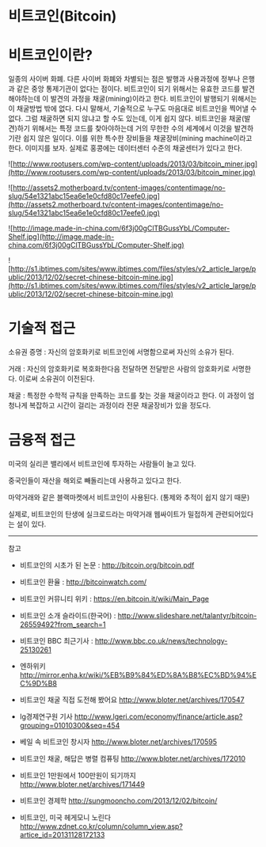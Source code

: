 # 비트코인(Bitcoin)

# 비트코인이란?

일종의 사이버 화폐. 다른 사이버 화폐와 차별되는 점은 발행과 사용과정에 정부나 은행과 같은 중앙 통제기관이 없다는 점이다. 비트코인이 되기 위해서는 유효한 코드를 발견해야하는데 이 발견의 과정을 채굴(mining)이라고 한다. 비트코인이 발행되기 위해서는 이 채굴방법 밖에 없다. 다시 말해서, 기술적으로 누구도 마음대로 비트코인을 찍어낼 수 없다. 그럼 채굴하면 되지 않냐고 할 수도 있는데, 이게 쉽지 않다. 비트코인을 채굴(발견)하기 위해서는 특정 코드를 찾아야하는데 거의 무한한 수의 세계에서 이것을 발견하기란 쉽지 않은 일이다. 이를 위한 특수한 장비들을 채굴장비(mining machine이라고 한다. 이미지를 보자. 실제로 홍콩에는 데이터센터 수준의 채굴센터가 있다고 한다.

![http://www.rootusers.com/wp-content/uploads/2013/03/bitcoin_miner.jpg](http://www.rootusers.com/wp-content/uploads/2013/03/bitcoin_miner.jpg)

![http://assets2.motherboard.tv/content-images/contentimage/no-slug/54e1321abc15ea6e1e0cfd80c17eefe0.jpg](http://assets2.motherboard.tv/content-images/contentimage/no-slug/54e1321abc15ea6e1e0cfd80c17eefe0.jpg)

![http://image.made-in-china.com/6f3j00gClTBGussYbL/Computer-Shelf.jpg](http://image.made-in-china.com/6f3j00gClTBGussYbL/Computer-Shelf.jpg)

![http://s1.ibtimes.com/sites/www.ibtimes.com/files/styles/v2_article_large/public/2013/12/02/secret-chinese-bitcoin-mine.jpg](http://s1.ibtimes.com/sites/www.ibtimes.com/files/styles/v2_article_large/public/2013/12/02/secret-chinese-bitcoin-mine.jpg)

# 기술적 접근

소유권 증명 : 자신의 암호화키로 비트코인에 서명함으로써 자신의 소유가 된다.

거래 : 자신의 암호화키로 복호화한다음 전달하면 전달받은 사람의 암호화키로 서명한다. 이로써 소유권이 이전된다.

채굴 : 특정한 수학적 규칙을 만족하는 코드를 찾는 것을 채굴이라고 한다. 이 과정이 엄청나게 복잡하고 시간이 걸리는 과정이라 전문 채굴장비가 있을 정도다.

# 금융적 접근

미국의 실리콘 밸리에서 비트코인에 투자하는 사람들이 늘고 있다.

중국인들이 재산을 해외로 빼돌리는데 사용하고 있다고 한다.

마약거래와 같은 블랙마켓에서 비트코인이 사용된다. (통제와 추적이 쉽지 않기 때문)

실제로, 비트코인의 탄생에 실크로드라는 마약거래 웹싸이트가 밀접하게 관련되어있다는 설이 있다.


---

참고

  * 비트코인의 시초가 된 논문 : http://bitcoin.org/bitcoin.pdf

  * 비트코인 환율 : http://bitcoinwatch.com/

  * 비트코인 커뮤니티 위키 : https://en.bitcoin.it/wiki/Main_Page

  * 비트코인 소개 슬라이드(한국어) : http://www.slideshare.net/talantyr/bitcoin-26559492?from_search=1

  * 비트코인 BBC 최근기사 : http://www.bbc.co.uk/news/technology-25130261

  * 엔하위키 http://mirror.enha.kr/wiki/%EB%B9%84%ED%8A%B8%EC%BD%94%EC%9D%B8

  * 비트코인 채굴 직접 도전해 봤어요 http://www.bloter.net/archives/170547

  * lg경제연구원 기사 http://www.lgeri.com/economy/finance/article.asp?grouping=01010300&seq=454

  * 베일 속 비트코인 창시자 http://www.bloter.net/archives/170595

  * 비트코인 채굴, 해답은 병렬 컴퓨팅 http://www.bloter.net/archives/172010

  * 비트코인 1만원에서 100만원이 되기까지 http://www.bloter.net/archives/171449

  * 비트코인 경제학 http://sungmooncho.com/2013/12/02/bitcoin/

  * 비트코인, 미국 헤게모니 노린다 http://www.zdnet.co.kr/column/column_view.asp?artice_id=20131128172133